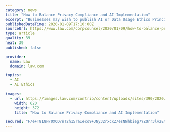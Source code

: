 ```yaml
---
category: news
title: "How to Balance Privacy Compliance and AI Implementation"
excerpt: "Businesses may wish to publish AI or Data Usage Ethics Principles, as many companies (e.g., Microsoft) have done. These principles often go beyond what AI use is legally complaint and impose obligations related to ethics (what is the right thing to do with data and what are the customer expectations). In addition, policymakers have expressed ..."
publishedDateTime: 2020-01-09T17:10:00Z
sourceUrl: https://www.law.com/corpcounsel/2020/01/09/how-to-balance-privacy-compliance-and-ai-implementation/
type: article
quality: 39
heat: 39
published: false

provider:
  name: Law
  domain: law.com

topics:
  - AI
  - AI Ethics

images:
  - url: https://images.law.com/contrib/content/uploads/sites/390/2020/01/Ross-Schulte-Article-202001091649.jpg
    width: 620
    height: 372
    title: "How to Balance Privacy Compliance and AI Implementation"

secured: "F/e+T818N/0XOD/nT2h15raIeco9+JNy32rxcxZ/esNNhbieg7YZQrr3lv2Etakz2RLgDvAq+uFYYcPKYxX5Ra3U2FxIDxVD4ef4g+fHeKodEx/Y0EQl/Yhp8miwi0ESzYlfm9jDp6RsUHv6OXv0egdqQGkKCeOkoE79qf+q4DK/Zmbz/8pGPIDaoadzGUWS2V5utEMmaKscITjHjz6Szp6m0vOSE372/rQ94kiAWgjBv1U3sM/6lH/KlQIgJEcLBBEdkw2RunsPOZZ75ah3Bt+lo7/63eYPeJ0E8i3KR2s=;QqawjwhPmEW4CovIYP8nmw=="
---
```


